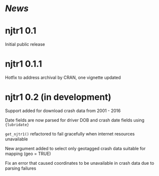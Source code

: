 # *News*

# njtr1 0.1
Initial public release

# njtr1 0.1.1
Hotfix to address archival by CRAN, one vignette updated

# njtr1 0.2 (in development)
Support added for download crash data from 2001 - 2016

Date fields are now parsed for driver DOB and crash date fields using `{lubridate}`

`get_njtr1()` refactored to fail gracefully when internet resources unavailable

New argument added to select only geotagged crash data suitable for mapping (geo = TRUE)

Fix an error that caused coordinates to be unavailable in crash data due to parsing failures

